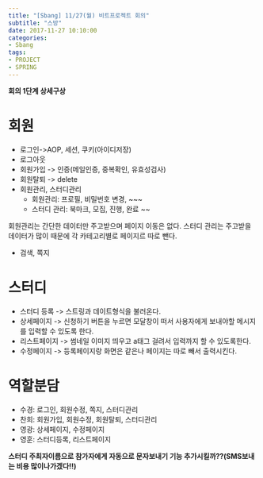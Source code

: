 ```yaml
---
title: "[Sbang] 11/27(월) 비트프로젝트 회의"
subtitle: "스방"
date: 2017-11-27 10:10:00
categories:
- Sbang
tags:
- PROJECT
- SPRING
---
```

**회의 1단계 상세구상**

# 회원
* 로그인->AOP, 세션, 쿠키(아이디저장)
* 로그아웃
* 회원가입 -> 인증(메일인증, 중복확인, 유효성검사)
* 회원탈퇴 -> delete
* 회원관리, 스터디관리
  - 회원관리: 프로필, 비밀번호 변경, ~~~
  - 스터디 관리: 북마크, 모집, 진행, 완료 ~~

회원관리는 간단한 데이터만 주고받으며 페이지 이동은 없다.
스터디 관리는 주고받을 데이터가 많이 때문에 각 카테고리별로 페이지르 따로 뺀다.
* 검색, 쪽지

# 스터디
* 스터디 등록 -> 스트링과 데이트형식을 불러온다.
* 상세페이지 -> 신청하기 버튼을 누르면 모달창이 떠서 사용자에게 보내야할 메시지를 입력할 수 있도록 한다.
* 리스트페이지 -> 썸네일 이미지 띄우고 a태그 걸려서 입력까지 할 수 있도록한다.
* 수정페이지 -> 등록페이지랑 화면은 같은나  페이지는 따로 빼서 출력시킨다.

# 역할분담
* 수경: 로그인, 회원수정, 쪽지, 스터디관리
* 찬희: 회원가입, 회원수정, 회원탈퇴, 스터디관리
* 영광: 상세페이지, 수정페이지
* 영훈: 스터디등록, 리스트페이지

**스터디 주최자이름으로 참가자에게 자동으로 문자보내기 기능 추가시킬까??(SMS보내는 비용 많이나가겠다!!)**
